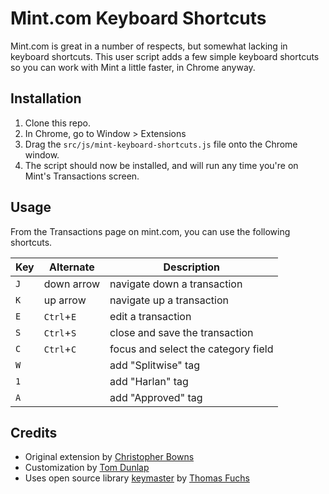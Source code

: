 Mint.com Keyboard Shortcuts
===========================

Mint.com is great in a number of respects, but somewhat lacking in keyboard shortcuts. 
This user script adds a few simple keyboard shortcuts so you can work with Mint a little faster, in Chrome anyway.

Installation
---------------------------
1. Clone this repo.
2. In Chrome, go to Window > Extensions
3. Drag the `src/js/mint-keyboard-shortcuts.js` file onto the Chrome window.
4. The script should now be installed, and will run any time you're on Mint's Transactions screen.

Usage
---------------------------
From the Transactions page on mint.com, you can use the following shortcuts.

| Key       | Alternate  | Description                                            |
| --------- | ---------- | ------------------------------------------------------ |
| `J`       | down arrow | navigate down a transaction                            |
| `K`       | up arrow   | navigate up a transaction                              |
| `E`       | `Ctrl`+`E` | edit a transaction                                     |
| `S`       | `Ctrl`+`S` | close and save the transaction                         |
| `C`       | `Ctrl`+`C` | focus and select the category field                    |
| `W`       |            | add "Splitwise" tag                                    |
| `1`       |            | add "Harlan" tag                                       |
| `A`       |            | add "Approved" tag                                     |

Credits
---------------------------
* Original extension by [Christopher Bowns](https://github.com/cbowns)
* Customization by [Tom Dunlap](https://github.com/motevets)
* Uses open source library [keymaster](https://github.com/madrobby/keymaster) by [Thomas Fuchs](https://github.com/madrobby)
